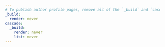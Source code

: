 ```yaml
---
# To publish author profile pages, remove all of the `_build` and `cascade` settings below.
_build:
  render: never
cascade:
  _build:
    render: never
    list: never
---
```

